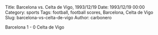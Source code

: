 Title: Barcelona vs. Celta de Vigo, 1993/12/19
Date: 1993/12/19 00:00
Category: sports
Tags: football, football scores, Barcelona, Celta de Vigo
Slug: barcelona-vs-celta-de-vigo
Author: carbonero


Barcelona 1 - 0 Celta de Vigo
